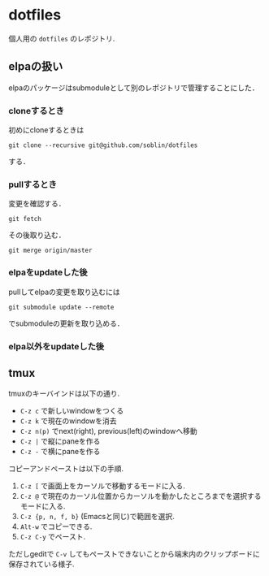 # dotfiles

個人用の `dotfiles` のレポジトリ.

## elpaの扱い

elpaのパッケージはsubmoduleとして別のレポジトリで管理することにした．

### cloneするとき

初めにcloneするときは

```
git clone --recursive git@github.com/soblin/dotfiles
```

する．

### pullするとき

変更を確認する．

```
git fetch
```

その後取り込む．

```
git merge origin/master
```

### elpaをupdateした後


pullしてelpaの変更を取り込むには

```
git submodule update --remote
```

でsubmoduleの更新を取り込める．

### elpa以外をupdateした後

## tmux

tmuxのキーバインドは以下の通り.

- `C-z c` で新しいwindowをつくる
- `C-z k` で現在のwindowを消去
- `C-z n(p)` でnext(right), previous(left)のwindowへ移動
- `C-z |` で縦にpaneを作る
- `C-z -` で横にpaneを作る

コピーアンドペーストは以下の手順.

1. `C-z [` で画面上をカーソルで移動するモードに入る.
2. `C-z @` で現在のカーソル位置からカーソルを動かしたところまでを選択するモードに入る.
3. `C-z {p, n, f, b}` (Emacsと同じ)で範囲を選択.
4. `Alt-w` でコピーできる.
5. `C-z C-y` でペースト.

ただしgeditで `C-v` してもペーストできないことから端末内のクリップボードに保存されている様子.
